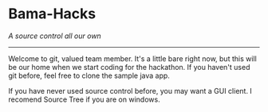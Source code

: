 Bama-Hacks
==========
*A source control all our own*

---

Welcome to git, valued team member. 
It's a little bare right now, but this will be our home when we start
coding for the hackathon. If you haven't used git before, feel free to clone 
the sample java app. 

If you have never used source control before, you may want a GUI
client. I recomend Source Tree if you are on windows. 


